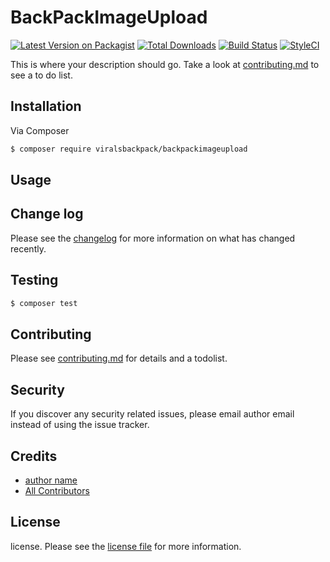 # BackPackImageUpload

[![Latest Version on Packagist][ico-version]][link-packagist]
[![Total Downloads][ico-downloads]][link-downloads]
[![Build Status][ico-travis]][link-travis]
[![StyleCI][ico-styleci]][link-styleci]

This is where your description should go. Take a look at [contributing.md](contributing.md) to see a to do list.

## Installation

Via Composer

``` bash
$ composer require viralsbackpack/backpackimageupload
```

## Usage

## Change log

Please see the [changelog](changelog.md) for more information on what has changed recently.

## Testing

``` bash
$ composer test
```

## Contributing

Please see [contributing.md](contributing.md) for details and a todolist.

## Security

If you discover any security related issues, please email author email instead of using the issue tracker.

## Credits

- [author name][link-author]
- [All Contributors][link-contributors]

## License

license. Please see the [license file](license.md) for more information.

[ico-version]: https://img.shields.io/packagist/v/viralsbackpack/backpackimageupload.svg?style=flat-square
[ico-downloads]: https://img.shields.io/packagist/dt/viralsbackpack/backpackimageupload.svg?style=flat-square
[ico-travis]: https://img.shields.io/travis/viralsbackpack/backpackimageupload/master.svg?style=flat-square
[ico-styleci]: https://styleci.io/repos/12345678/shield

[link-packagist]: https://packagist.org/packages/viralsbackpack/backpackimageupload
[link-downloads]: https://packagist.org/packages/viralsbackpack/backpackimageupload
[link-travis]: https://travis-ci.org/viralsbackpack/backpackimageupload
[link-styleci]: https://styleci.io/repos/12345678
[link-author]: https://github.com/viralsbackpack
[link-contributors]: ../../contributors
